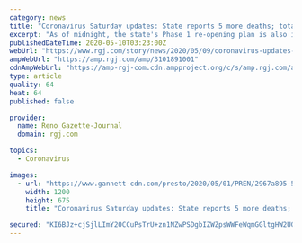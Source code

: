 ```yaml
---
category: news
title: "Coronavirus Saturday updates: State reports 5 more deaths; total now 306"
excerpt: "As of midnight, the state's Phase 1 re-opening plan is also in effect, meaning many businesses can resume operations with many limitations."
publishedDateTime: 2020-05-10T03:23:00Z
webUrl: "https://www.rgj.com/story/news/2020/05/09/coronavirus-updates-what-we-know-saturday-reno-las-vegas-nevada/3101891001/"
ampWebUrl: "https://amp.rgj.com/amp/3101891001"
cdnAmpWebUrl: "https://amp-rgj-com.cdn.ampproject.org/c/s/amp.rgj.com/amp/3101891001"
type: article
quality: 64
heat: 64
published: false

provider:
  name: Reno Gazette-Journal
  domain: rgj.com

topics:
  - Coronavirus

images:
  - url: "https://www.gannett-cdn.com/presto/2020/05/01/PREN/2967a895-5a33-4f0c-ac37-d21f0e400fcf-REN_BARBER_OPENS_02.jpg?auto=webp&crop=2399,1350,x0,y144&format=pjpg&width=1200"
    width: 1200
    height: 675
    title: "Coronavirus Saturday updates: State reports 5 more deaths; total now 306"

secured: "KI6BJz+cjSjlLImY20CCuPsTrU+zn1NZwPSDgbIZWZpsWWFeWqmGGltgHW2UG0mKuRXj3gUqstEYgVxsJPV85Q8lAxcS6p5xCXT0gFGX21GnjGCvLsO9uR/1lsVQL9d7qpC8Zd5lcOT+t1YdTuiYl8IcjCJebo+bw8LnBPVHpZb2800p2SnozoXkCXb55vLJCU2i8QrDYj+ediWp/8Rm8NtP64deD4fS0PrLunwfOUOOUU8AQchKpqrjz5CaGq23HZFx040zx0oLLDHqiae3GAa/ejg+Pe1+7ckAYOK8GwoiQWAJ8Wj3W9q9B2kdagoL;Xmxdn6rq/R147DIHlItisQ=="
---
```



